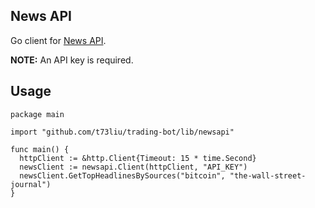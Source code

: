 ## News API

Go client for [News API](https://newsapi.org/).

**NOTE:** An API key is required.

## Usage

```golang
package main

import "github.com/t73liu/trading-bot/lib/newsapi"

func main() {
  httpClient := &http.Client{Timeout: 15 * time.Second}
  newsClient := newsapi.Client(httpClient, "API_KEY")
  newsClient.GetTopHeadlinesBySources("bitcoin", "the-wall-street-journal")
}
```
